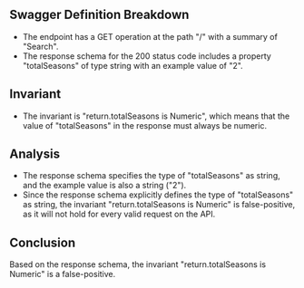 ## Swagger Definition Breakdown
- The endpoint has a GET operation at the path "/" with a summary of "Search".
- The response schema for the 200 status code includes a property "totalSeasons" of type string with an example value of "2".

## Invariant
- The invariant is "return.totalSeasons is Numeric", which means that the value of "totalSeasons" in the response must always be numeric.

## Analysis
- The response schema specifies the type of "totalSeasons" as string, and the example value is also a string ("2").
- Since the response schema explicitly defines the type of "totalSeasons" as string, the invariant "return.totalSeasons is Numeric" is false-positive, as it will not hold for every valid request on the API.

## Conclusion
Based on the response schema, the invariant "return.totalSeasons is Numeric" is a false-positive.
